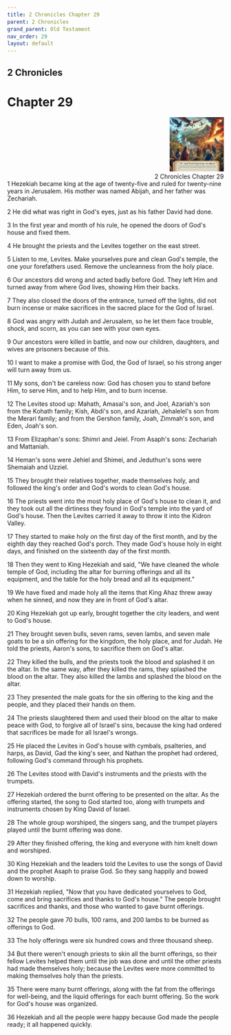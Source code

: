 ```yaml
---
title: 2 Chronicles Chapter 29
parent: 2 Chronicles
grand_parent: Old Testament
nav_order: 29
layout: default
---
```


## 2 Chronicles

# Chapter 29

<div style="clear: both; text-align: right;">
    <img src="/assets/Image/2 Chronicles/500/29.jpg" alt="2 Chronicles Chapter 29" class="chapter-image" style="max-width: 25%; height: auto;"/>
    <figcaption style="font-size: 14px;">2 Chronicles Chapter 29</figcaption>
</div>
1 Hezekiah became king at the age of twenty-five and ruled for twenty-nine years in Jerusalem. His mother was named Abijah, and her father was Zechariah.

2 He did what was right in God's eyes, just as his father David had done.

3 In the first year and month of his rule, he opened the doors of God's house and fixed them.

4 He brought the priests and the Levites together on the east street.

5 Listen to me, Levites. Make yourselves pure and clean God's temple, the one your forefathers used. Remove the uncleanness from the holy place.

6 Our ancestors did wrong and acted badly before God. They left Him and turned away from where God lives, showing Him their backs.

7 They also closed the doors of the entrance, turned off the lights, did not burn incense or make sacrifices in the sacred place for the God of Israel.

8 God was angry with Judah and Jerusalem, so he let them face trouble, shock, and scorn, as you can see with your own eyes.

9 Our ancestors were killed in battle, and now our children, daughters, and wives are prisoners because of this.

10 I want to make a promise with God, the God of Israel, so his strong anger will turn away from us.

11 My sons, don't be careless now: God has chosen you to stand before Him, to serve Him, and to help Him, and to burn incense.

12 The Levites stood up: Mahath, Amasai's son, and Joel, Azariah's son from the Kohath family; Kish, Abdi's son, and Azariah, Jehalelel's son from the Merari family; and from the Gershon family, Joah, Zimmah's son, and Eden, Joah's son.

13 From Elizaphan's sons: Shimri and Jeiel. From Asaph's sons: Zechariah and Mattaniah.

14 Heman's sons were Jehiel and Shimei, and Jeduthun's sons were Shemaiah and Uzziel.

15 They brought their relatives together, made themselves holy, and followed the king's order and God's words to clean God's house.

16 The priests went into the most holy place of God's house to clean it, and they took out all the dirtiness they found in God's temple into the yard of God's house. Then the Levites carried it away to throw it into the Kidron Valley.

17 They started to make holy on the first day of the first month, and by the eighth day they reached God's porch. They made God's house holy in eight days, and finished on the sixteenth day of the first month.

18 Then they went to King Hezekiah and said, "We have cleaned the whole temple of God, including the altar for burning offerings and all its equipment, and the table for the holy bread and all its equipment."

19 We have fixed and made holy all the items that King Ahaz threw away when he sinned, and now they are in front of God's altar.

20 King Hezekiah got up early, brought together the city leaders, and went to God's house.

21 They brought seven bulls, seven rams, seven lambs, and seven male goats to be a sin offering for the kingdom, the holy place, and for Judah. He told the priests, Aaron's sons, to sacrifice them on God's altar.

22 They killed the bulls, and the priests took the blood and splashed it on the altar. In the same way, after they killed the rams, they splashed the blood on the altar. They also killed the lambs and splashed the blood on the altar.

23 They presented the male goats for the sin offering to the king and the people, and they placed their hands on them.

24 The priests slaughtered them and used their blood on the altar to make peace with God, to forgive all of Israel's sins, because the king had ordered that sacrifices be made for all Israel's wrongs.

25 He placed the Levites in God's house with cymbals, psalteries, and harps, as David, Gad the king's seer, and Nathan the prophet had ordered, following God's command through his prophets.

26 The Levites stood with David's instruments and the priests with the trumpets.

27 Hezekiah ordered the burnt offering to be presented on the altar. As the offering started, the song to God started too, along with trumpets and instruments chosen by King David of Israel.

28 The whole group worshiped, the singers sang, and the trumpet players played until the burnt offering was done.

29 After they finished offering, the king and everyone with him knelt down and worshiped.

30 King Hezekiah and the leaders told the Levites to use the songs of David and the prophet Asaph to praise God. So they sang happily and bowed down to worship.

31 Hezekiah replied, "Now that you have dedicated yourselves to God, come and bring sacrifices and thanks to God's house." The people brought sacrifices and thanks, and those who wanted to gave burnt offerings.

32 The people gave 70 bulls, 100 rams, and 200 lambs to be burned as offerings to God.

33 The holy offerings were six hundred cows and three thousand sheep.

34 But there weren't enough priests to skin all the burnt offerings, so their fellow Levites helped them until the job was done and until the other priests had made themselves holy; because the Levites were more committed to making themselves holy than the priests.

35 There were many burnt offerings, along with the fat from the offerings for well-being, and the liquid offerings for each burnt offering. So the work for God's house was organized.

36 Hezekiah and all the people were happy because God made the people ready; it all happened quickly.


